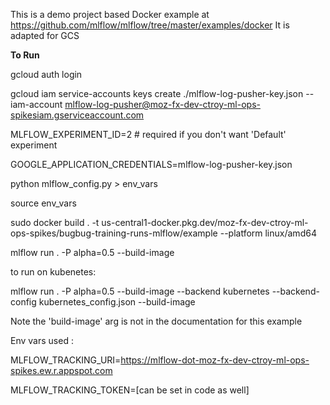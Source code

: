 This is a demo project based Docker example at https://github.com/mlflow/mlflow/tree/master/examples/docker
It is adapted for GCS

**To Run**

gcloud auth login

gcloud iam service-accounts keys create ./mlflow-log-pusher-key.json --iam-account mlflow-log-pusher@moz-fx-dev-ctroy-ml-ops-spikesiam.gserviceaccount.com

MLFLOW_EXPERIMENT_ID=2 # required if you don't want 'Default' experiment

GOOGLE_APPLICATION_CREDENTIALS=mlflow-log-pusher-key.json

python mlflow_config.py > env_vars

source env_vars

sudo docker build . -t us-central1-docker.pkg.dev/moz-fx-dev-ctroy-ml-ops-spikes/bugbug-training-runs-mlflow/example --platform linux/amd64

mlflow run . -P alpha=0.5 --build-image

to run on kubenetes:

mlflow run . -P alpha=0.5 --build-image --backend kubernetes --backend-config kubernetes_config.json  --build-image

Note the 'build-image' arg is not in the documentation for this example

Env vars used :

MLFLOW_TRACKING_URI=https://mlflow-dot-moz-fx-dev-ctroy-ml-ops-spikes.ew.r.appspot.com

MLFLOW_TRACKING_TOKEN=[can be set in code as well]
